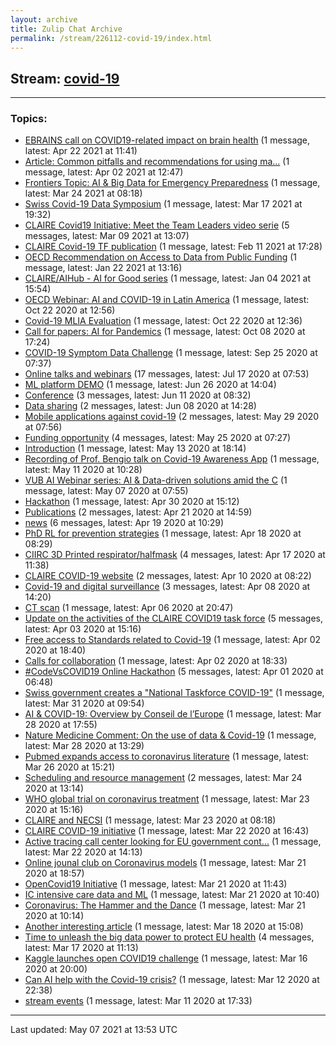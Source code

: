 ```yaml
---
layout: archive
title: Zulip Chat Archive
permalink: /stream/226112-covid-19/index.html
---
```


## Stream: [covid-19](https://claire4ai.github.io/archive/stream/226112-covid-19/index.html)
---

### Topics:

* [EBRAINS call on COVID19-related impact on brain health](topic/EBRAINS.20call.20on.20COVID19-related.20impact.20on.20brain.20health.html) (1 message, latest: Apr 22 2021 at 11:41)
* [Article: Common pitfalls and recommendations for using ma...](topic/Article.3A.20Common.20pitfalls.20and.20recommendations.20for.20using.20ma.2E.2E.2E.html) (1 message, latest: Apr 02 2021 at 12:47)
* [Frontiers Topic: AI & Big Data for Emergency Preparedness](topic/Frontiers.20Topic.3A.20AI.20.26.20Big.20Data.20for.20Emergency.20Preparedness.html) (1 message, latest: Mar 24 2021 at 08:18)
* [Swiss Covid-19 Data Symposium](topic/Swiss.20Covid-19.20Data.20Symposium.html) (1 message, latest: Mar 17 2021 at 19:32)
* [CLAIRE Covid19 Initiative: Meet the Team Leaders video serie](topic/CLAIRE.20Covid19.20Initiative.3A.20Meet.20the.20Team.20Leaders.20video.20serie.html) (5 messages, latest: Mar 09 2021 at 13:07)
* [CLAIRE Covid-19 TF publication](topic/CLAIRE.20Covid-19.20TF.20publication.html) (1 message, latest: Feb 11 2021 at 17:28)
* [OECD Recommendation on Access to Data from Public Funding](topic/OECD.20Recommendation.20on.20Access.20to.20Data.20from.20Public.20Funding.html) (1 message, latest: Jan 22 2021 at 13:16)
* [CLAIRE/AIHub - AI for Good series](topic/CLAIRE.2FAIHub.20-.20AI.20for.20Good.20series.html) (1 message, latest: Jan 04 2021 at 15:54)
* [OECD Webinar: AI and COVID-19 in Latin America](topic/OECD.20Webinar.3A.20AI.20and.20COVID-19.20in.20Latin.20America.html) (1 message, latest: Oct 22 2020 at 12:56)
* [Covid-19 MLIA Evaluation](topic/Covid-19.20MLIA.20Evaluation.html) (1 message, latest: Oct 22 2020 at 12:36)
* [Call for papers: AI for Pandemics](topic/Call.20for.20papers.3A.20AI.20for.20Pandemics.html) (1 message, latest: Oct 08 2020 at 17:24)
* [COVID-19 Symptom Data Challenge](topic/COVID-19.20Symptom.20Data.20Challenge.html) (1 message, latest: Sep 25 2020 at 07:37)
* [Online talks and webinars](topic/Online.20talks.20and.20webinars.html) (17 messages, latest: Jul 17 2020 at 07:53)
* [ML platform DEMO](topic/ML.20platform.20DEMO.html) (1 message, latest: Jun 26 2020 at 14:04)
* [Conference](topic/Conference.html) (3 messages, latest: Jun 11 2020 at 08:32)
* [Data sharing](topic/Data.20sharing.html) (2 messages, latest: Jun 08 2020 at 14:28)
* [Mobile applications against covid-19](topic/Mobile.20applications.20against.20covid-19.html) (2 messages, latest: May 29 2020 at 07:56)
* [Funding opportunity](topic/Funding.20opportunity.html) (4 messages, latest: May 25 2020 at 07:27)
* [Introduction](topic/Introduction.html) (1 message, latest: May 13 2020 at 18:14)
* [Recording of  Prof. Bengio talk on Covid-19 Awareness App](topic/Recording.20of.20.20Prof.2E.20Bengio.20talk.20on.20Covid-19.20Awareness.20App.html) (1 message, latest: May 11 2020 at 10:28)
* [VUB AI Webinar series: AI & Data-driven solutions amid the C](topic/VUB.20AI.20Webinar.20series.3A.20AI.20.26.20Data-driven.20solutions.20amid.20the.20C.html) (1 message, latest: May 07 2020 at 07:55)
* [Hackathon](topic/Hackathon.html) (1 message, latest: Apr 30 2020 at 15:12)
* [Publications](topic/Publications.html) (2 messages, latest: Apr 21 2020 at 14:59)
* [news](topic/news.html) (6 messages, latest: Apr 19 2020 at 10:29)
* [PhD RL for prevention strategies](topic/PhD.20RL.20for.20prevention.20strategies.html) (1 message, latest: Apr 18 2020 at 08:29)
* [CIIRC 3D Printed respirator/halfmask](topic/CIIRC.203D.20Printed.20respirator.2Fhalfmask.html) (4 messages, latest: Apr 17 2020 at 11:38)
* [CLAIRE COVID-19 website](topic/CLAIRE.20COVID-19.20website.html) (2 messages, latest: Apr 10 2020 at 08:22)
* [Covid-19 and digital surveillance](topic/Covid-19.20and.20digital.20surveillance.html) (3 messages, latest: Apr 08 2020 at 14:20)
* [CT scan](topic/CT.20scan.html) (1 message, latest: Apr 06 2020 at 20:47)
* [Update on the activities of the CLAIRE COVID19 task force](topic/Update.20on.20the.20activities.20of.20the.20CLAIRE.20COVID19.20task.20force.html) (5 messages, latest: Apr 03 2020 at 15:16)
* [Free access to Standards related to Covid-19](topic/Free.20access.20to.20Standards.20related.20to.20Covid-19.html) (1 message, latest: Apr 02 2020 at 18:40)
* [Calls for collaboration](topic/Calls.20for.20collaboration.html) (1 message, latest: Apr 02 2020 at 18:33)
* [#CodeVsCOVID19 Online Hackathon](topic/.23CodeVsCOVID19.20Online.20Hackathon.html) (5 messages, latest: Apr 01 2020 at 06:48)
* [Swiss government  creates a  "National Taskforce COVID-19"](topic/Swiss.20government.20.20creates.20a.20.20.22National.20Taskforce.20COVID-19.22.html) (1 message, latest: Mar 31 2020 at 09:54)
* [AI & COVID-19: Overview by Conseil de l’Europe](topic/AI.20.26.20COVID-19.3A.20Overview.20by.20Conseil.20de.20l.E2.80.99Europe.html) (1 message, latest: Mar 28 2020 at 17:55)
* [Nature Medicine Comment: On the use of data & Covid-19](topic/Nature.20Medicine.20Comment.3A.20On.20the.20use.20of.20data.20.26.20Covid-19.html) (1 message, latest: Mar 28 2020 at 13:29)
* [Pubmed expands access to coronavirus literature](topic/Pubmed.20expands.20access.20to.20coronavirus.20literature.html) (1 message, latest: Mar 26 2020 at 15:21)
* [Scheduling and resource management](topic/Scheduling.20and.20resource.20management.html) (2 messages, latest: Mar 24 2020 at 13:14)
* [WHO global trial on coronavirus treatment](topic/WHO.20global.20trial.20on.20coronavirus.20treatment.html) (1 message, latest: Mar 23 2020 at 15:16)
* [CLAIRE and NECSI](topic/CLAIRE.20and.20NECSI.html) (1 message, latest: Mar 23 2020 at 08:18)
* [CLAIRE COVID-19 initiative](topic/CLAIRE.20COVID-19.20initiative.html) (1 message, latest: Mar 22 2020 at 16:43)
* [Active tracing call center looking for EU government cont...](topic/Active.20tracing.20call.20center.20looking.20for.20EU.20government.20cont.2E.2E.2E.html) (1 message, latest: Mar 22 2020 at 14:13)
* [Online jounal club on Coronavirus models](topic/Online.20jounal.20club.20on.20Coronavirus.20models.html) (1 message, latest: Mar 21 2020 at 18:57)
* [OpenCovid19 Initiative](topic/OpenCovid19.20Initiative.html) (1 message, latest: Mar 21 2020 at 11:43)
* [IC intensive care data and ML](topic/IC.20intensive.20care.20data.20and.20ML.html) (1 message, latest: Mar 21 2020 at 10:40)
* [Coronavirus: The Hammer and the Dance](topic/Coronavirus.3A.20The.20Hammer.20and.20the.20Dance.html) (1 message, latest: Mar 21 2020 at 10:14)
* [Another interesting article](topic/Another.20interesting.20article.html) (1 message, latest: Mar 18 2020 at 15:08)
* [Time to unleash the big data power to protect EU health](topic/Time.20to.20unleash.20the.20big.20data.20power.20to.20protect.20EU.20health.html) (4 messages, latest: Mar 17 2020 at 11:13)
* [Kaggle launches open COVID19 challenge](topic/Kaggle.20launches.20open.20COVID19.20challenge.html) (1 message, latest: Mar 16 2020 at 20:00)
* [Can AI help with the Covid-19 crisis?](topic/Can.20AI.20help.20with.20the.20Covid-19.20crisis.3F.html) (1 message, latest: Mar 12 2020 at 22:38)
* [stream events](topic/stream.20events.html) (1 message, latest: Mar 11 2020 at 17:33)

<hr><p>Last updated: May 07 2021 at 13:53 UTC</p>
